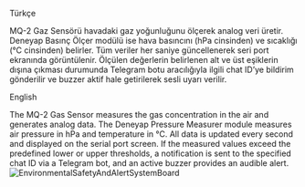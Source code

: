 Türkçe

MQ-2 Gaz Sensörü havadaki gaz yoğunluğunu ölçerek analog veri üretir. Deneyap Basınç Ölçer modülü ise hava basıncını (hPa cinsinden) ve sıcaklığı (°C cinsinden) belirler. Tüm veriler her saniye güncellenerek seri port ekranında görüntülenir. Ölçülen değerlerin belirlenen alt ve üst eşiklerin dışına çıkması durumunda Telegram botu aracılığıyla ilgili chat ID’ye bildirim gönderilir ve buzzer aktif hale getirilerek sesli uyarı verilir.

English

The MQ-2 Gas Sensor measures the gas concentration in the air and generates analog data. The Deneyap Pressure Measurer module measures air pressure in hPa and temperature in °C. All data is updated every second and displayed on the serial port screen. If the measured values exceed the predefined lower or upper thresholds, a notification is sent to the specified chat ID via a Telegram bot, and an active buzzer provides an audible alert.
![EnvironmentalSafetyAndAlertSystemBoard](https://github.com/user-attachments/assets/8dea06b3-5881-4a71-892a-aafdaa5e4620)
